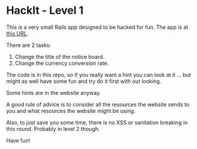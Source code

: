 # HackIt - Level 1 #

This is a very small Rails app designed to be hacked for fun.
The app is at [this URL](http://hackitlevel1.projectcaptivate.org).

There are 2 tasks:

1. Change the title of the notice board.
2. Change the currency conversion rate.

The code is in this repo, so if you really want a hint you can look at it 
... but might as well have some fun and try do it first with out looking.

Some hints are in the website anyway.

A good rule of advice is to consider all the resources the website sends 
to you and what resources the website might be using.

Also, to just save you some time, there is no XSS or sanitation breaking in this round.
Probably in level 2 though.

Have fun!
